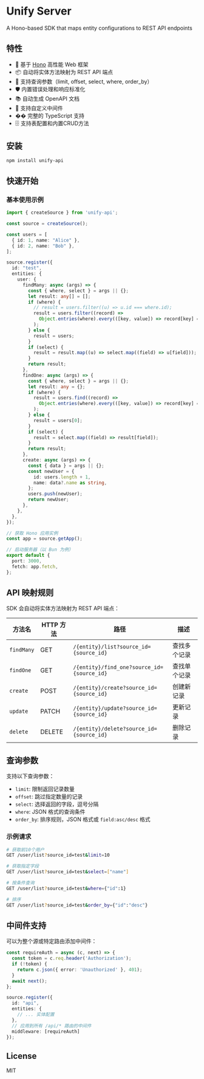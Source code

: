 # Unify Server

A Hono-based SDK that maps entity configurations to REST API endpoints

## 特性

- 🚀 基于 [Hono](https://hono.dev/) 高性能 Web 框架
- 📦 自动将实体方法映射为 REST API 端点
- 🔧 支持查询参数（limit, offset, select, where, order_by）
- 🛡️ 内置错误处理和响应标准化
- 📚 自动生成 OpenAPI 文档
- 🔌 支持自定义中间件
- �� 完整的 TypeScript 支持
- 🗄️ 支持表配置和内置CRUD方法

## 安装

```bash
npm install unify-api
```

## 快速开始

### 基本使用示例

```typescript
import { createSource } from 'unify-api';

const source = createSource();

const users = [
  { id: 1, name: "Alice" },
  { id: 2, name: "Bob" },
];

source.register({
  id: "test",
  entities: {
    user: {
      findMany: async (args) => {
        const { where, select } = args || {};
        let result: any[] = [];
        if (where) {
          // result = users.filter((u) => u.id === where.id);
          result = users.filter((record) =>
            Object.entries(where).every(([key, value]) => record[key] === value)
          );
        } else {
          result = users;
        }
        if (select) {
          result = result.map((u) => select.map((field) => u[field]));
        }
        return result;
      },
      findOne: async (args) => {
        const { where, select } = args || {};
        let result: any = {};
        if (where) {
          result = users.find((record) =>
            Object.entries(where).every(([key, value]) => record[key] === value)
          );
        } else {
          result = users[0];
        }
        if (select) {
          result = select.map((field) => result[field]);
        }
        return result;
      },
      create: async (args) => {
        const { data } = args || {};
        const newUser = {
          id: users.length + 1,
          name: data?.name as string,
        };
        users.push(newUser);
        return newUser;
      },
    },
  },
});

// 获取 Hono 应用实例
const app = source.getApp();

// 启动服务器（以 Bun 为例）
export default {
  port: 3000,
  fetch: app.fetch,
};
```

## API 映射规则

SDK 会自动将实体方法映射为 REST API 端点：

| 方法名 | HTTP 方法 | 路径 | 描述 |
|--------|-----------|------|------|
| `findMany` | GET | `/{entity}/list?source_id={source_id}` | 查找多个记录 |
| `findOne` | GET | `/{entity}/find_one?source_id={source_id}` | 查找单个记录 |
| `create` | POST | `/{entity}/create?source_id={source_id}` | 创建新记录 |
| `update` | PATCH | `/{entity}/update?source_id={source_id}` | 更新记录 |
| `delete` | DELETE | `/{entity}/delete?source_id={source_id}` | 删除记录 |

## 查询参数

支持以下查询参数：

- `limit`: 限制返回记录数量
- `offset`: 跳过指定数量的记录
- `select`: 选择返回的字段，逗号分隔
- `where`: JSON 格式的查询条件
- `order_by`: 排序规则，JSON 格式或 `field:asc/desc` 格式

### 示例请求

```bash
# 获取前10个用户
GET /user/list?source_id=test&limit=10

# 获取指定字段
GET /user/list?source_id=test&select=["name"]

# 按条件查询
GET /user/list?source_id=test&where={"id":1}

# 排序
GET /user/list?source_id=test&order_by={"id":"desc"}
```

## 中间件支持

可以为整个源或特定路由添加中间件：

```typescript
const requireAuth = async (c, next) => {
  const token = c.req.header('Authorization');
  if (!token) {
    return c.json({ error: 'Unauthorized' }, 401);
  }
  await next();
};

source.register({
  id: "api",
  entities: {
    // ... 实体配置
  },
  // 应用到所有 /api/* 路由的中间件
  middleware: [requireAuth]
});
```

## License

MIT 